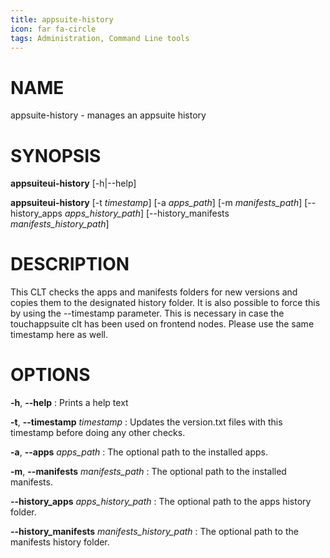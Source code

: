 ```yaml
---
title: appsuite-history
icon: far fa-circle
tags: Administration, Command Line tools
---
```


# NAME

appsuite-history - manages an appsuite history

# SYNOPSIS

**appsuiteui-history** [-h|--help]

**appsuiteui-history** [-t *timestamp*] [-a *apps_path*] [-m *manifests_path*] [--history_apps *apps_history_path*] [--history_manifests *manifests_history_path*]

# DESCRIPTION

This CLT checks the apps and manifests folders for new versions and copies them to the designated
history folder. It is also possible to force this by using the --timestamp parameter. This is
necessary in case the touchappsuite clt has been used on frontend nodes. Please use the same
timestamp here as well.

# OPTIONS

**-h**, **--help**
: Prints a help text

**-t**, **--timestamp** *timestamp*
: Updates the version.txt files with this timestamp before doing any other checks.

**-a**, **--apps** *apps_path*
: The optional path to the installed apps.

**-m**, **--manifests** *manifests_path*
: The optional path to the installed manifests.

**--history_apps** *apps_history_path*
: The optional path to the apps history folder.

**--history_manifests** *manifests_history_path*
: The optional path to the manifests history folder.

